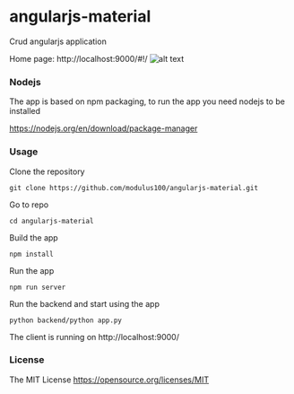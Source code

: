 # angularjs-material

Crud angularjs application

Home page: http://localhost:9000/#!/
![alt text](https://github.com/modulus100/angularjs-material/blob/master/images/app.png "Logo Title Text 1")


### Nodejs
The app is based on npm packaging, to run the app you need nodejs to be installed

https://nodejs.org/en/download/package-manager

### Usage

Clone the repository

```
git clone https://github.com/modulus100/angularjs-material.git
```
Go to repo
```
cd angularjs-material
```
Build the app
```
npm install
```

Run the app
```
npm run server
```

Run the backend and start using the app

```
python backend/python app.py
```
The client is running on http://localhost:9000/

 ### License

 The MIT License https://opensource.org/licenses/MIT